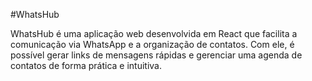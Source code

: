 #WhatsHub

WhatsHub é uma aplicação web desenvolvida em React que facilita a comunicação via WhatsApp e a organização de contatos. Com ele, é possível gerar links de mensagens rápidas e gerenciar uma agenda de contatos de forma prática e intuitiva.
